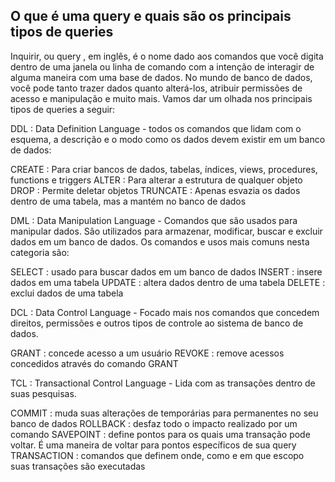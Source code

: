 ## O que é uma query e quais são os principais tipos de queries

Inquirir, ou query , em inglês, é o nome dado aos comandos que você digita dentro de uma janela ou linha de comando com a intenção de interagir de alguma maneira com uma base de dados. No mundo de banco de dados, você pode tanto trazer dados quanto alterá-los, atribuir permissões de acesso e manipulação e muito mais. Vamos dar um olhada nos principais tipos de queries a seguir:

DDL : Data Definition Language - todos os comandos que lidam com o esquema, a descrição e o modo como os dados devem existir em um banco de dados:

CREATE : Para criar bancos de dados, tabelas, índices, views, procedures, functions e triggers
ALTER : Para alterar a estrutura de qualquer objeto
DROP : Permite deletar objetos
TRUNCATE : Apenas esvazia os dados dentro de uma tabela, mas a mantém no banco de dados

DML : Data Manipulation Language - Comandos que são usados para manipular dados. São utilizados para armazenar, modificar, buscar e excluir dados em um banco de dados. Os comandos e usos mais comuns nesta categoria são:

SELECT : usado para buscar dados em um banco de dados
INSERT : insere dados em uma tabela
UPDATE : altera dados dentro de uma tabela
DELETE : exclui dados de uma tabela

DCL : Data Control Language - Focado mais nos comandos que concedem direitos, permissões e outros tipos de controle ao sistema de banco de dados.

GRANT : concede acesso a um usuário
REVOKE : remove acessos concedidos através do comando GRANT

TCL : Transactional Control Language - Lida com as transações dentro de suas pesquisas.

COMMIT : muda suas alterações de temporárias para permanentes no seu banco de dados
ROLLBACK : desfaz todo o impacto realizado por um comando
SAVEPOINT : define pontos para os quais uma transação pode voltar. É uma maneira de voltar para pontos específicos de sua query
TRANSACTION : comandos que definem onde, como e em que escopo suas transações são executadas
